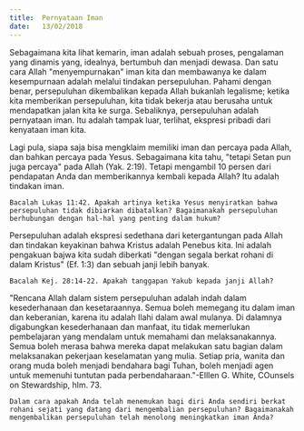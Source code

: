 ```yaml
---
title:  Pernyataan Iman
date:   13/02/2018
---
```


Sebagaimana kita lihat kemarin, iman adalah sebuah proses, pengalaman yang dinamis yang, idealnya, bertumbuh dan menjadi dewasa. Dan satu cara Allah "menyempurnakan" iman kita dan membawanya ke dalam kesempurnaan adalah melalui tindakan persepuluhan. Pahami dengan benar, persepuluhan dikembalikan kepada Allah bukanlah legalisme; ketika kita memberikan persepuluhan, kita tidak bekerja atau berusaha untuk mendapatkan jalan kita ke surga. Sebaliknya, persepuluhan adalah pernyataan iman. Itu adalah tampak luar, terlihat, ekspresi pribadi dari kenyataan iman kita.

Lagi pula, siapa saja bisa mengklaim memiliki iman dan percaya pada Allah, dan bahkan percaya pada Yesus. Sebagaimana kita tahu, "tetapi Setan pun juga percaya" pada Allah (Yak. 2:19). Tetapi mengambil 10 persen dari pendapatan Anda dan memberikannya kembali kepada Allah? Itu adalah tindakan iman.

`Bacalah Lukas 11:42. Apakah artinya ketika Yesus menyiratkan bahwa persepuluhan tidak dibiarkan dibatalkan? Bagaimanakah persepuluhan berhubungan dengan hal-hal yang penting dalam hukum?`

Persepuluhan adalah ekspresi sedethana dari ketergantungan pada Allah dan tindakan keyakinan bahwa Kristus adalah Penebus kita. Ini adalah pengakuan bajwa kita sudah diberkati "dengan segala berkat rohani di dalam Kristus" (Ef. 1:3) dan sebuah janji lebih banyak.

`Bacalah Kej. 28:14-22. Apakah tanggapan Yakub kepada janji Allah?`

"Rencana Allah dalam sistem persepuluhan adalah indah dalam kesederhanaan dan kesetaraannya. Semua boleh memegang itu dalam iman dan keberanian, karena itu adalah Ilahi dalam awal mulanya. Di dalamnya digabungkan kesederhanaan dan manfaat, itu tidak memerlukan pembelajaran yang mendalam untuk memahami dan melaksanakannya. Semua boleh merasa bahwa mereka dapat melakukan satu bagian dalam melaksanakan pekerjaan keselamatan yang mulia. Setiap pria, wanita dan orang muda boleh menjadi bendahara bagi Tuhan, boleh menjadi agen untuk memenuhi tuntutan pada perbendaharaan."-Elllen G. White, COunsels on Stewardship, hlm. 73.

`Dalam cara apakah Anda telah menemukan bagi diri Anda sendiri berkat rohani sejati yang datang dari mengembalian persepuluhan? Bagaimanakah mengembalikan persepuluhan telah menolong meningkatkan iman Anda?`
